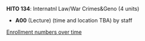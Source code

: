 **HITO 134**: Internatnl Law/War Crimes&Geno (4 units)

- **A00** (Lecture) (time and location TBA) by staff

[Enrollment numbers over time](./HITO134.tsv)

